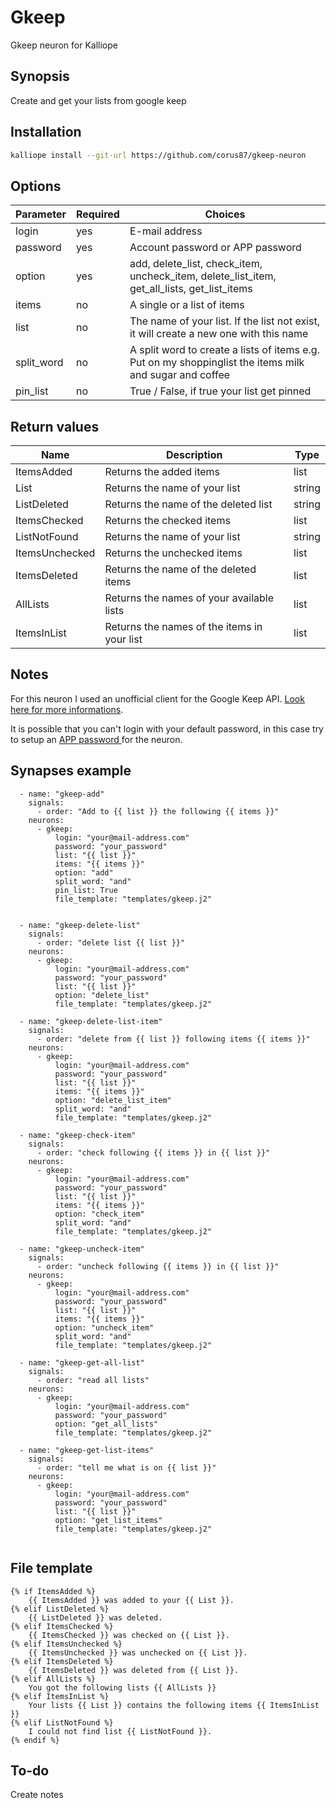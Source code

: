 # Gkeep
Gkeep neuron for Kalliope

## Synopsis
Create and get your lists from google keep

## Installation
```bash
kalliope install --git-url https://github.com/corus87/gkeep-neuron
```

## Options

| Parameter   | Required | Choices                                 |
|-------------|----------|-----------------------------------------|
| login       | yes      | E-mail address                          |
| password    | yes      | Account password or APP password        |
| option      | yes      | add, delete_list, check_item, uncheck_item, delete_list_item, get_all_lists, get_list_items |
| items       | no       | A single or a list of items             |
| list        | no       | The name of your list. If the list not exist, it will create a new one with this name |
| split_word  | no       | A split word to create a lists of items e.g. Put on my shoppinglist the items milk and sugar and coffee |
| pin_list    | no       | True / False, if true your list get pinned |


## Return values

| Name           | Description                                  | Type   |
|----------------|----------------------------------------------|--------|
| ItemsAdded     | Returns the added items                      | list   |
| List           | Returns the name of your list                | string |
| ListDeleted    | Returns the name of the deleted list         | string |
| ItemsChecked   | Returns the checked items                    | list   |
| ListNotFound   | Returns the name of your list                | string |
| ItemsUnchecked | Returns the unchecked items                  | list   |
| ItemsDeleted   | Returns the name of the deleted items        | list   |
| AllLists       | Returns the names of your available lists    | list   |
| ItemsInList    | Returns the names of the items in your list  | list   |

## Notes
For this neuron I used an unofficial client for the Google Keep API. [Look here for more informations](https://github.com/kiwiz/gkeepapi/).

It is possible that you can't login with your default password, in this case try to setup an [APP password ](https://myaccount.google.com/apppasswords) for the neuron.

## Synapses example
```
  - name: "gkeep-add"
    signals:
      - order: "Add to {{ list }} the following {{ items }}"
    neurons:
      - gkeep:
          login: "your@mail-address.com"
          password: "your_password"
          list: "{{ list }}"
          items: "{{ items }}"
          option: "add"
          split_word: "and"
          pin_list: True
          file_template: "templates/gkeep.j2"
          

  - name: "gkeep-delete-list"
    signals:
      - order: "delete list {{ list }}"
    neurons:
      - gkeep:
          login: "your@mail-address.com"
          password: "your_password"
          list: "{{ list }}"
          option: "delete_list"
          file_template: "templates/gkeep.j2"

  - name: "gkeep-delete-list-item"
    signals:
      - order: "delete from {{ list }} following items {{ items }}"
    neurons:
      - gkeep:
          login: "your@mail-address.com"
          password: "your_password"
          list: "{{ list }}"
          items: "{{ items }}"
          option: "delete_list_item"
          split_word: "and"
          file_template: "templates/gkeep.j2"

  - name: "gkeep-check-item"
    signals:
      - order: "check following {{ items }} in {{ list }}"
    neurons:
      - gkeep:
          login: "your@mail-address.com"
          password: "your_password"
          list: "{{ list }}"
          items: "{{ items }}"      
          option: "check_item"
          split_word: "and"
          file_template: "templates/gkeep.j2"

  - name: "gkeep-uncheck-item"
    signals:
      - order: "uncheck following {{ items }} in {{ list }}"
    neurons:
      - gkeep:
          login: "your@mail-address.com"
          password: "your_password"
          list: "{{ list }}"
          items: "{{ items }}"      
          option: "uncheck_item"
          split_word: "and"
          file_template: "templates/gkeep.j2"
  
  - name: "gkeep-get-all-list"
    signals:
      - order: "read all lists"
    neurons:
      - gkeep:
          login: "your@mail-address.com"
          password: "your_password"     
          option: "get_all_lists"
          file_template: "templates/gkeep.j2"

  - name: "gkeep-get-list-items"
    signals:
      - order: "tell me what is on {{ list }}"
    neurons:
      - gkeep:
          login: "your@mail-address.com"
          password: "your_password"
          list: "{{ list }}"   
          option: "get_list_items"
          file_template: "templates/gkeep.j2"
          
```

## File template

```
{% if ItemsAdded %} 
    {{ ItemsAdded }} was added to your {{ List }}.
{% elif ListDeleted %} 
    {{ ListDeleted }} was deleted.
{% elif ItemsChecked %} 
    {{ ItemsChecked }} was checked on {{ List }}.
{% elif ItemsUnchecked %} 
    {{ ItemsUnchecked }} was unchecked on {{ List }}.
{% elif ItemsDeleted %} 
    {{ ItemsDeleted }} was deleted from {{ List }}.
{% elif AllLists %} 
    You got the following lists {{ AllLists }}
{% elif ItemsInList %} 
    Your lists {{ List }} contains the following items {{ ItemsInList }} 
{% elif ListNotFound %} 
    I could not find list {{ ListNotFound }}.
{% endif %}

```

## To-do
Create notes

